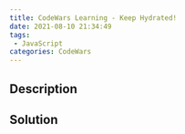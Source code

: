 ```yaml
---
title: CodeWars Learning - Keep Hydrated!
date: 2021-08-10 21:34:49
tags:
 - JavaScript
categories: CodeWars
---
```

## Description


## Solution
